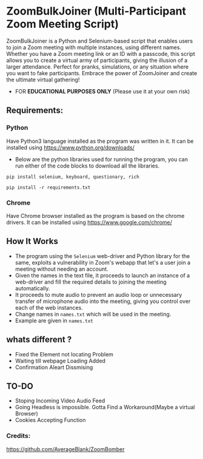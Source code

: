 # ZoomBulkJoiner (Multi-Participant Zoom Meeting Script)
ZoomBulkJoiner is a Python and Selenium-based script that enables users to join a Zoom meeting with multiple instances, using different names. Whether you have a Zoom meeting link or an ID with a passcode, this script allows you to create a virtual army of participants, giving the illusion of a larger attendance. Perfect for pranks, simulations, or any situation where you want to fake participants. Embrace the power of ZoomJoiner and create the ultimate virtual gathering!

- FOR **EDUCATIONAL PURPOSES ONLY** (Please use it at your own risk)

## **Requirements:**

### Python

Have Python3 language installed as the program was written in it.
It can be installed using https://www.python.org/downloads/

- Below are the python libraries used for running the program, you can run either of the code blocks to download all the libraries.
```
pip install selenium, keyboard, questionary, rich
```
```
pip install -r requirements.txt
```

### Chrome

Have Chrome browser installed as the program is based on the chrome drivers.
It can be installed using https://www.google.com/chrome/

## **How It Works**

- The program using the `Selenium` web-driver and Python library for the same, exploits a vulnerability in Zoom's webapp that let's a user join a meeting without needing an account.
- Given the names in the text file, it proceeds to launch an instance of a web-driver and fill the required details to joining the meeting automatically.
- It proceeds to mute audio to prevent an audio loop or unnecessary transfer of microphone audio into the meeting, giving you control over each of the web instances.
- Change names in `names.txt` which will be used in the meeting.
- Example are given in `names.txt`
## whats different ?
- Fixed the Element not locating Problem
- Waiting till webpage Loading Added
- Confirmation Aleart Dissmising

## TO-DO
- Stoping Incoming Video Audio Feed
- Going Headless is impossible. Gotta Find a Workaround(Maybe a virtual Browser)
- Cookies Accepting Function
  
### Credits:
https://github.com/AverageBlank/ZoomBomber
